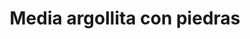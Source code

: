 ---
title: Media argollita con piedras
date: 
draft: false

# descripcion
description : Media argollita con piedras

materials: Plata 925

color: Plateado

dimensions: 1,2cm

code: 01-04-0094

type: "Aros"

categories: []

price: $4.820,00

price_eftvo: $4.100,00

# Images
# first image will be shown in the product page
images:
  # - image: "images/path_to_image"
  # La ubicacion de las imagenes es imagenes/Aros/Aros.Piedras/01-04-0094-media-argollita-con-piedras
  - image: "./images/aros/piedras/01-04-0094-media-argollita-con-piedras_a.jpeg"
  - image: "./images/aros/piedras/01-04-0094-media-argollita-con-piedras_b.jpeg"
---
